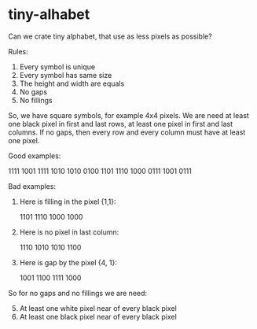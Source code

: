 # tiny-alhabet
Can we crate tiny alphabet, that use as less pixels as possible?

Rules:
 
  1. Every symbol is unique
  2. Every symbol has same size
  3. The height and width are equals
  3. No gaps
  4. No fillings

So, we have square symbols, for example 4x4 pixels.
We are need at least one black pixel in first and last rows, at least one pixel in first and last columns.
If no gaps, then every row and every column must have at least one pixel.

Good examples:
 
   1111  1001   1111
    1010  1010   0100
    1101  1110   1000
    0111  1001   0111
 
 Bad examples:
1.  Here is filling in the pixel {1,1}:
 
    1101
    1110 
    1000
    1000
 
2. Here is no pixel in last column:
 
   1110
   1010
   1010
   1100


3. Here is gap by the pixel {4, 1}:
 
   1001
   1100
   1111
   1000


So for no gaps and no fillings we are need:
 
  5. At least one white pixel near of every black pixel
  6. At least one black pixel near of every black pixel

